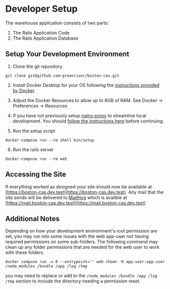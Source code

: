 # Developer Setup
The warehouse application consists of two parts:
1. The Rails Application Code
2. The Rails Application Database

## Setup Your Development Environment

1. Clone the git repository
```
git clone git@github.com:greenriver/boston-cas.git
```
2. Install Docker Desktop for your OS following the [instructions provided by Docker](https://www.docker.com/get-started).

3. Adjust the Docker Resources to allow up to 8GB of RAM.  See Docker -> Preferences -> Resources

4. If you have not previously setup [nginx-proxy](https://github.com/jwilder/nginx-proxy) to streamline local development. You should [follow the instructions here](developer-networking.md) before continuing.

5. Run the setup script
```
docker-compose run --rm shell bin/setup
```

6. Run the rails server
```
docker-compose run --rm web
```

## Accessing the Site

If everything worked as designed your site should now be available at [https://boston-cas.dev.test](https://boston-cas.dev.test).  Any mail that the site sends will be delivered to [MailHog](https://github.com/mailhog/MailHog) which is availble at [https://mail.boston-cas.dev.test](https://mail.boston-cas.dev.test)

## Additional Notes

Depending on how your development environment's root permission are set, you may run into some issues with the web app-user not having required permissions on some sub-folders. The following command may clean up any folder permissions that are needed for the web user to work with these folders.

`docker compose run -u 0 --entrypoint='' web chown -R app-user:app-user /node_modules /bundle /app /log /tmp`

you may need to replace or add to the `/node_modules /bundle /app /log /tmp` section to include the directory needing a permission reset.